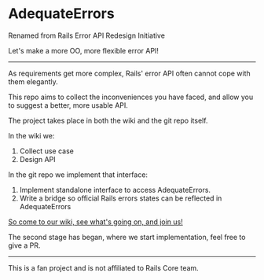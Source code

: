# AdequateErrors

Renamed from Rails Error API Redesign Initiative

Let's make a more OO, more flexible error API!

---

As requirements get more complex, Rails' error API often cannot cope with them elegantly.

This repo aims to collect the inconveniences you have faced, and allow you to suggest a better, more usable API.

The project takes place in both the wiki and the git repo itself.

In the wiki we:

  1. Collect use case
  2. Design API

In the git repo we implement that interface:

  1. Implement standalone interface to access AdequateErrors.
  2. Write a bridge so official Rails errors states can be reflected in AdequateErrors


[So come to our wiki, see what's going on, and join us!](https://github.com/lulalala/rails_error_api_redesign/wiki)


The second stage has began, where we start implementation, feel free to give a PR.

---

This is a fan project and is not affiliated to Rails Core team.